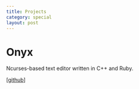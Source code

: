 ```yaml
---
title: Projects
category: special
layout: post
---
```


# Onyx

Ncurses-based text editor written in C++ and Ruby.

[[github](https://github.com/rathymus/onyx)]